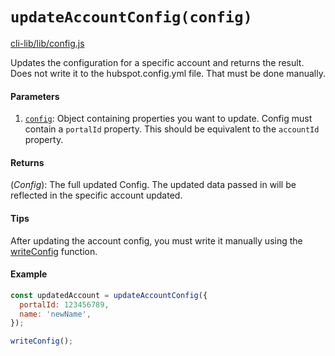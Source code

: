 # `updateAccountConfig(config)`

[cli-lib/lib/config.js](https://github.com/HubSpot/hubspot-cli/blob/master/packages/cli-lib/lib/config.js)

Updates the configuration for a specific account and returns the result. Does not write it to the hubspot.config.yml file. That must be done manually.

#### Parameters

1. [`config`](_AccountConfig_): Object containing properties you want to update. Config must contain a `portalId` property. This should be equivalent to the `accountId` property.

#### Returns

(_Config_): The full updated Config. The updated data passed in will be reflected in the specific account updated.

#### Tips

After updating the account config, you must write it manually using the [writeConfig](./writeConfig.md) function.

#### Example

```js
const updatedAccount = updateAccountConfig({
  portalId: 123456789,
  name: 'newName',
});

writeConfig();
```
